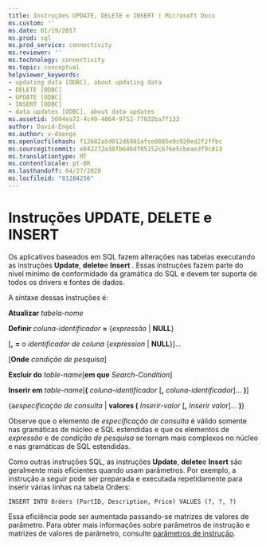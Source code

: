 ```yaml
---
title: Instruções UPDATE, DELETE e INSERT | Microsoft Docs
ms.custom: ''
ms.date: 01/19/2017
ms.prod: sql
ms.prod_service: connectivity
ms.reviewer: ''
ms.technology: connectivity
ms.topic: conceptual
helpviewer_keywords:
- updating data [ODBC], about updating data
- DELETE [ODBC]
- UPDATE [ODBC]
- INSERT [ODBC]
- data updates [ODBC], about data updates
ms.assetid: 5004ea72-4c49-4064-9752-f7032ba7f133
author: David-Engel
ms.author: v-daenge
ms.openlocfilehash: f12682a5d012d6981afce0085e9c920ed2f2ffbc
ms.sourcegitcommit: e042272a38fb646df05152c676e5cbeae3f9cd13
ms.translationtype: MT
ms.contentlocale: pt-BR
ms.lasthandoff: 04/27/2020
ms.locfileid: "81284256"
---
```

# <a name="update-delete-and-insert-statements"></a>Instruções UPDATE, DELETE e INSERT
Os aplicativos baseados em SQL fazem alterações nas tabelas executando as instruções **Update**, **delete**e **Insert** . Essas instruções fazem parte do nível mínimo de conformidade da gramática do SQL e devem ter suporte de todos os drivers e fontes de dados.  
  
 A sintaxe dessas instruções é:  
  
 **Atualizar** _tabela-nome_  
  
 **Definir** _coluna-identificador_ **=** {*expressão* &#124; **NULL**}  
  
 [**,** **=** o _identificador de coluna_ {*expression* &#124; **NULL**}]...  
  
 [**Onde** _condição de pesquisa_]  
  
 **Excluir do** _table-name_[**em que** _Search-Condition_]  
  
 **Inserir em** _table-name_[**(** _coluna-identificador_ [**,** _coluna-identificador_]... **)**]  
  
 {a*especificação de consulta* &#124; **valores (** _Inserir-valor_ [**,** _Inserir valor_]... **)**}  
  
 Observe que o elemento de *especificação de consulta* é válido somente nas gramáticas de núcleo e SQL estendidas e que os elementos de *expressão* e de *condição de pesquisa* se tornam mais complexos no núcleo e nas gramáticas de SQL estendidas.  
  
 Como outras instruções SQL, as instruções **Update**, **delete**e **Insert** são geralmente mais eficientes quando usam parâmetros. Por exemplo, a instrução a seguir pode ser preparada e executada repetidamente para inserir várias linhas na tabela Orders:  
  
```  
INSERT INTO Orders (PartID, Description, Price) VALUES (?, ?, ?)  
```  
  
 Essa eficiência pode ser aumentada passando-se matrizes de valores de parâmetro. Para obter mais informações sobre parâmetros de instrução e matrizes de valores de parâmetro, consulte [parâmetros de instrução](../../../odbc/reference/develop-app/statement-parameters.md).
